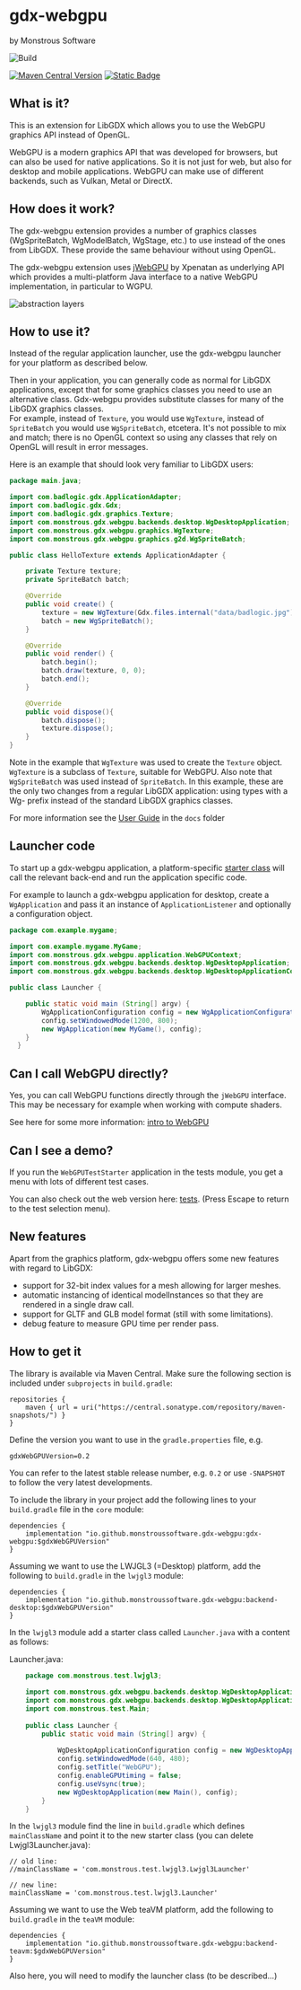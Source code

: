 # gdx-webgpu
by Monstrous Software

![Build](https://github.com/monstroussoftware/gdx-webgpu/actions/workflows/snapshot.yml/badge.svg)

[![Maven Central Version](https://img.shields.io/maven-central/v/io.github.monstroussoftware.gdx-webgpu/gdx-webgpu)](https://central.sonatype.com/artifact/io.github.monstroussoftware.gdx-webgpu/gdx-webgpu)
[![Static Badge](https://img.shields.io/badge/snapshot---SNAPSHOT-red)](https://central.sonatype.com/service/rest/repository/browse/maven-snapshots/io/github/monstroussoftware/gdx-webgpu/)

## What is it?
This is an extension for LibGDX which allows you to use the WebGPU graphics API instead of OpenGL.

WebGPU is a modern graphics API that was developed for browsers, but can also be used for native applications.
So it is not just for web, but also for desktop and mobile applications.
WebGPU can make use of different backends, such as Vulkan, Metal or DirectX.

## How does it work?
The gdx-webgpu extension provides a number of graphics classes (WgSpriteBatch, WgModelBatch, WgStage, etc.) to use instead of the ones from LibGDX.  These provide the same behaviour without using OpenGL.

The gdx-webgpu extension uses [jWebGPU](https://github.com/xpenatan/jWebGPU) by Xpenatan as underlying API which provides a multi-platform Java interface to a native WebGPU implementation, in particular to WGPU. 

 ![abstraction layers](docs/images/layers.png) 

## How to use it?
Instead of the regular application launcher, use the gdx-webgpu launcher for your platform as described below. 

Then in your application, you can generally code as normal for LibGDX applications, except that for some graphics classes you need to use an alternative class.
Gdx-webgpu provides substitute classes for many of the LibGDX graphics classes.  
For example, instead of `Texture`, you would use `WgTexture`, instead of `SpriteBatch` you would use `WgSpriteBatch`, etcetera. It's not possible to mix and match;
there is no OpenGL context so using any classes that rely on OpenGL will result in error messages.


Here is an example that should look very familiar to LibGDX users:
```java
package main.java;

import com.badlogic.gdx.ApplicationAdapter;
import com.badlogic.gdx.Gdx;
import com.badlogic.gdx.graphics.Texture;
import com.monstrous.gdx.webgpu.backends.desktop.WgDesktopApplication;
import com.monstrous.gdx.webgpu.graphics.WgTexture;
import com.monstrous.gdx.webgpu.graphics.g2d.WgSpriteBatch;

public class HelloTexture extends ApplicationAdapter {

    private Texture texture;
    private SpriteBatch batch;

    @Override
    public void create() {
        texture = new WgTexture(Gdx.files.internal("data/badlogic.jpg")); // note: WgTexture
        batch = new WgSpriteBatch();                                      // note: WgSpriteBatch
    }

    @Override
    public void render() {
        batch.begin();
        batch.draw(texture, 0, 0);
        batch.end();
    }

    @Override
    public void dispose(){
        batch.dispose();
        texture.dispose();
    }
}
```
Note in the example that `WgTexture` was used to create the `Texture` object.  `WgTexture` is a subclass of `Texture`, suitable for WebGPU.  Also note that `WgSpriteBatch` was used instead of `SpriteBatch`.  In this example, these are the only two changes from a regular LibGDX application: using types with a Wg- prefix instead of the standard LibGDX graphics classes. 


For more information see the [User Guide](docs/user_guide.md) in the `docs` folder

## Launcher code

To start up a gdx-webgpu application, a platform-specific [starter class](https://libgdx.com/wiki/app/starter-classes-and-configuration) will call the relevant back-end and run the application specific code.

For example to launch a gdx-webgpu application for desktop, create a `WgApplication` and pass it an instance of `ApplicationListener` and optionally a configuration object.

```java
package com.example.mygame;

import com.example.mygame.MyGame;
import com.monstrous.gdx.webgpu.application.WebGPUContext;
import com.monstrous.gdx.webgpu.backends.desktop.WgDesktopApplication;
import com.monstrous.gdx.webgpu.backends.desktop.WgDesktopApplicationConfiguration;

public class Launcher {

    public static void main (String[] argv) {
  		WgApplicationConfiguration config = new WgApplicationConfiguration();
  		config.setWindowedMode(1200, 800);
  		new WgApplication(new MyGame(), config);
  	}
  }
```
## Can I call WebGPU directly?
Yes, you can call WebGPU functions directly through the `jWebGPU` interface. This may be necessary for example when working with compute shaders.

See here for some more information: [intro to WebGPU](docs/intro-to-webgpu.md)

## Can I see a demo?

If you run the `WebGPUTestStarter` application in the tests module, you get a menu with lots of 
different test cases.

You can also check out the web version here: [tests](https://xpenatan.github.io/gdx-webgpu/tests/).
(Press Escape to return to the test selection menu).

## New features 

Apart from the graphics platform, gdx-webgpu offers some new features with regard to LibGDX:
- support for 32-bit index values for a mesh allowing for larger meshes.
- automatic instancing of identical modelInstances so that they are rendered in a single draw call.
- support for GLTF and GLB model format (still with some limitations).
- debug feature to measure GPU time per render pass.

## How to get it

The library is available via Maven Central. Make sure the following section is included under `subprojects` in `build.gradle`:

    repositories {
        maven { url = uri("https://central.sonatype.com/repository/maven-snapshots/") }
    }

Define the version you want to use in the `gradle.properties` file, e.g. 

    gdxWebGPUVersion=0.2

You can refer to the latest stable release number, e.g. `0.2` or use `-SNAPSHOT` to follow the very latest developments.

To include the library in your project add the following lines to your `build.gradle` file in the `core` module:

    dependencies {
        implementation "io.github.monstroussoftware.gdx-webgpu:gdx-webgpu:$gdxWebGPUVersion"
    }

Assuming we want to use the LWJGL3 (=Desktop) platform, add the following to `build.gradle` in the `lwjgl3` module:

    dependencies {
        implementation "io.github.monstroussoftware.gdx-webgpu:backend-desktop:$gdxWebGPUVersion"
    }

In the `lwjgl3` module add a starter class called `Launcher.java` with a content as follows:

Launcher.java:
```java
    package com.monstrous.test.lwjgl3;
    
    import com.monstrous.gdx.webgpu.backends.desktop.WgDesktopApplication;
    import com.monstrous.gdx.webgpu.backends.desktop.WgDesktopApplicationConfiguration;
    import com.monstrous.test.Main;
    
    public class Launcher {
        public static void main (String[] argv) {
    
            WgDesktopApplicationConfiguration config = new WgDesktopApplicationConfiguration();
            config.setWindowedMode(640, 480);
            config.setTitle("WebGPU");
            config.enableGPUtiming = false;
            config.useVsync(true);
            new WgDesktopApplication(new Main(), config);
        }
    }
```

In the `lwjgl3` module find the line in `build.gradle` which defines `mainClassName` and point it to the new starter class (you can delete Lwjgl3Launcher.java):

    // old line: 
    //mainClassName = 'com.monstrous.test.lwjgl3.Lwjgl3Launcher'

    // new line:
    mainClassName = 'com.monstrous.test.lwjgl3.Launcher'

Assuming we want to use the Web teaVM platform, add the following to `build.gradle` in the `teaVM` module:

    dependencies {
        implementation "io.github.monstroussoftware.gdx-webgpu:backend-teavm:$gdxWebGPUVersion"
    }

Also here, you will need to modify the launcher class (to be described...)


